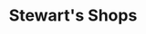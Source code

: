 ---
title: "Stewart's Shops"
url: /schenectady/stewarts-shops-chrisler-avenue/
shop: Lebensmittel
---